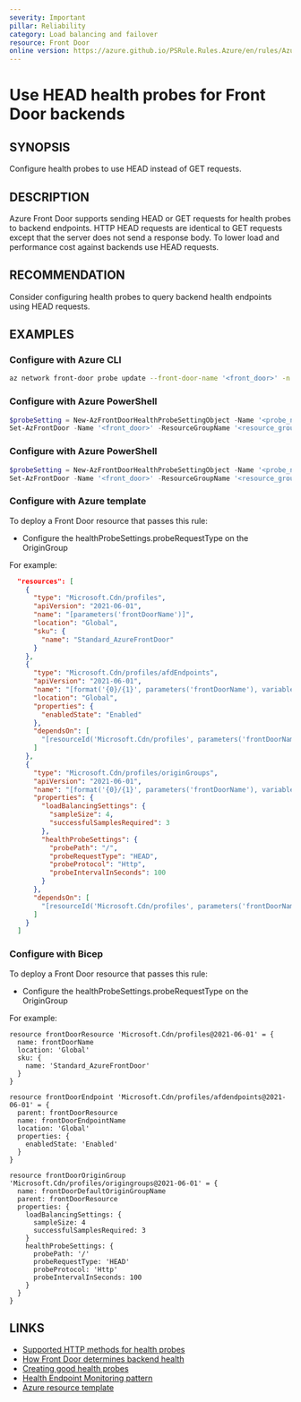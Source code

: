 ```yaml
---
severity: Important
pillar: Reliability
category: Load balancing and failover
resource: Front Door
online version: https://azure.github.io/PSRule.Rules.Azure/en/rules/Azure.FrontDoor.ProbeMethod/
---
```


# Use HEAD health probes for Front Door backends

## SYNOPSIS

Configure health probes to use HEAD instead of GET requests.

## DESCRIPTION

Azure Front Door supports sending HEAD or GET requests for health probes to backend endpoints.
HTTP HEAD requests are identical to GET requests except that the server does not send a response body.
To lower load and performance cost against backends use HEAD requests.

## RECOMMENDATION

Consider configuring health probes to query backend health endpoints using HEAD requests.

## EXAMPLES

### Configure with Azure CLI

```bash
az network front-door probe update --front-door-name '<front_door>' -n '<probe_name>' -g '<resource_group>' --probeMethod  'HEAD'
```

### Configure with Azure PowerShell

```powershell
$probeSetting = New-AzFrontDoorHealthProbeSettingObject -Name '<probe_name>' -HealthProbeMethod 'HEAD'
Set-AzFrontDoor -Name '<front_door>' -ResourceGroupName '<resource_group>' -HealthProbeSetting $probeSetting
```
### Configure with Azure PowerShell

```powershell
$probeSetting = New-AzFrontDoorHealthProbeSettingObject -Name '<probe_name>' -Path '<path>'
Set-AzFrontDoor -Name '<front_door>' -ResourceGroupName '<resource_group>' -HealthProbeSetting $probeSetting
```

### Configure with Azure template

To deploy a Front Door resource that passes this rule:

- Configure the healthProbeSettings.probeRequestType on the OriginGroup

For example:

```json
  "resources": [
    {
      "type": "Microsoft.Cdn/profiles",
      "apiVersion": "2021-06-01",
      "name": "[parameters('frontDoorName')]",
      "location": "Global",
      "sku": {
        "name": "Standard_AzureFrontDoor"
      }
    },
    {
      "type": "Microsoft.Cdn/profiles/afdEndpoints",
      "apiVersion": "2021-06-01",
      "name": "[format('{0}/{1}', parameters('frontDoorName'), variables('frontDoorEndpointName'))]",
      "location": "Global",
      "properties": {
        "enabledState": "Enabled"
      },
      "dependsOn": [
        "[resourceId('Microsoft.Cdn/profiles', parameters('frontDoorName'))]"
      ]
    },
    {
      "type": "Microsoft.Cdn/profiles/originGroups",
      "apiVersion": "2021-06-01",
      "name": "[format('{0}/{1}', parameters('frontDoorName'), variables('frontDoorDefaultOriginGroupName'))]",
      "properties": {
        "loadBalancingSettings": {
          "sampleSize": 4,
          "successfulSamplesRequired": 3
        },
        "healthProbeSettings": {
          "probePath": "/",
          "probeRequestType": "HEAD",
          "probeProtocol": "Http",
          "probeIntervalInSeconds": 100
        }
      },
      "dependsOn": [
        "[resourceId('Microsoft.Cdn/profiles', parameters('frontDoorName'))]"
      ]
    }
  ]
  ```

### Configure with Bicep

To deploy a Front Door resource that passes this rule:

- Configure the healthProbeSettings.probeRequestType on the OriginGroup

For example:

```bicep
resource frontDoorResource 'Microsoft.Cdn/profiles@2021-06-01' = {
  name: frontDoorName
  location: 'Global'
  sku: {
    name: 'Standard_AzureFrontDoor'
  }
}

resource frontDoorEndpoint 'Microsoft.Cdn/profiles/afdendpoints@2021-06-01' = {
  parent: frontDoorResource
  name: frontDoorEndpointName
  location: 'Global'
  properties: {
    enabledState: 'Enabled' 
  }
}

resource frontDoorOriginGroup 'Microsoft.Cdn/profiles/origingroups@2021-06-01' = {
  name: frontDoorDefaultOriginGroupName
  parent: frontDoorResource
  properties: {
    loadBalancingSettings: {
      sampleSize: 4
      successfulSamplesRequired: 3
    }
    healthProbeSettings: {
      probePath: '/'
      probeRequestType: 'HEAD'
      probeProtocol: 'Http'
      probeIntervalInSeconds: 100
    }
  }
}
```

## LINKS

- [Supported HTTP methods for health probes](https://docs.microsoft.com/azure/frontdoor/front-door-health-probes#supported-http-methods-for-health-probes)
- [How Front Door determines backend health](https://docs.microsoft.com/azure/frontdoor/front-door-health-probes#how-front-door-determines-backend-health)
- [Creating good health probes](https://learn.microsoft.com/azure/architecture/framework/resiliency/monitoring#creating-good-health-probes)
- [Health Endpoint Monitoring pattern](https://docs.microsoft.com/azure/architecture/patterns/health-endpoint-monitoring)
- [Azure resource template](https://docs.microsoft.com/azure/templates/microsoft.network/frontdoors#HealthProbeSettingsProperties)
